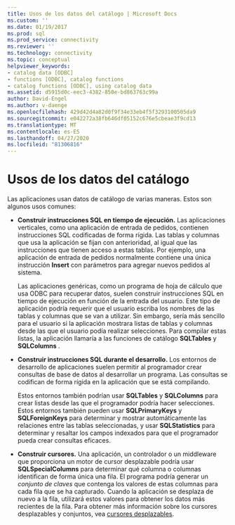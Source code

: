 ```yaml
---
title: Usos de los datos del catálogo | Microsoft Docs
ms.custom: ''
ms.date: 01/19/2017
ms.prod: sql
ms.prod_service: connectivity
ms.reviewer: ''
ms.technology: connectivity
ms.topic: conceptual
helpviewer_keywords:
- catalog data [ODBC]
- functions [ODBC], catalog functions
- catalog functions [ODBC], using catalog data
ms.assetid: d5915d0c-eec3-4382-850e-bd863763c99a
author: David-Engel
ms.author: v-daenge
ms.openlocfilehash: 429d42d4a82d0f9f34e33eb4f5f3293100505da9
ms.sourcegitcommit: e042272a38fb646df05152c676e5cbeae3f9cd13
ms.translationtype: MT
ms.contentlocale: es-ES
ms.lasthandoff: 04/27/2020
ms.locfileid: "81306816"
---
```

# <a name="uses-of-catalog-data"></a>Usos de los datos del catálogo
Las aplicaciones usan datos de catálogo de varias maneras. Estos son algunos usos comunes:  
  
-   **Construir instrucciones SQL en tiempo de ejecución.** Las aplicaciones verticales, como una aplicación de entrada de pedidos, contienen instrucciones SQL codificadas de forma rígida. Las tablas y columnas que usa la aplicación se fijan con anterioridad, al igual que las instrucciones que tienen acceso a estas tablas. Por ejemplo, una aplicación de entrada de pedidos normalmente contiene una única instrucción **Insert** con parámetros para agregar nuevos pedidos al sistema.  
  
     Las aplicaciones genéricas, como un programa de hoja de cálculo que usa ODBC para recuperar datos, suelen construir instrucciones SQL en tiempo de ejecución en función de la entrada del usuario. Este tipo de aplicación podría requerir que el usuario escriba los nombres de las tablas y columnas que se van a utilizar. Sin embargo, sería más sencillo para el usuario si la aplicación mostrara listas de tablas y columnas desde las que el usuario podía realizar selecciones. Para compilar estas listas, la aplicación llamaría a las funciones de catálogo **SQLTables** y **SQLColumns** .  
  
-   **Construir instrucciones SQL durante el desarrollo.** Los entornos de desarrollo de aplicaciones suelen permitir al programador crear consultas de base de datos al desarrollar un programa. Las consultas se codifican de forma rígida en la aplicación que se está compilando.  
  
     Estos entornos también podrían usar **SQLTables** y **SQLColumns** para crear listas desde las que el programador podría hacer selecciones. Estos entornos también pueden usar **SQLPrimaryKeys** y **SQLForeignKeys** para determinar y mostrar automáticamente las relaciones entre las tablas seleccionadas, y usar **SQLStatistics** para determinar y resaltar los campos indexados para que el programador pueda crear consultas eficaces.  
  
-   **Construir cursores.** Una aplicación, un controlador o un middleware que proporciona un motor de cursor desplazable podría usar **SQLSpecialColumns** para determinar qué columna o columnas identifican de forma única una fila. El programa podría generar un *conjunto de claves* que contenga los valores de estas columnas para cada fila que se ha capturado. Cuando la aplicación se desplaza de nuevo a la fila, utilizará estos valores para obtener los datos más recientes de la fila. Para obtener más información sobre los cursores desplazables y conjuntos, vea [cursores desplazables](../../../odbc/reference/develop-app/scrollable-cursors.md).
